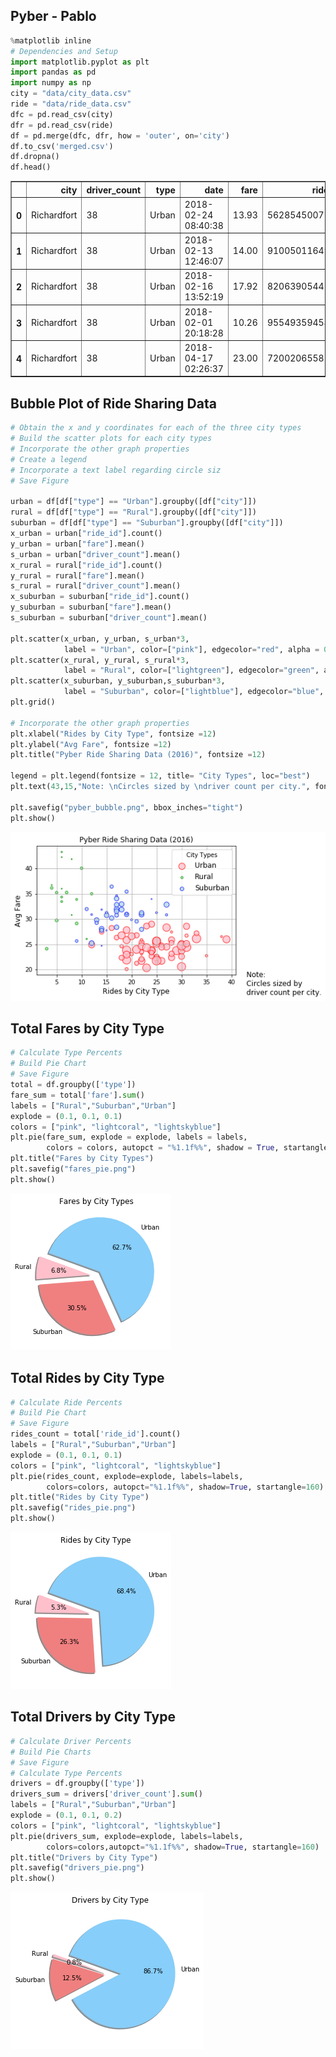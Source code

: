 
## Pyber - Pablo


```python
%matplotlib inline
# Dependencies and Setup
import matplotlib.pyplot as plt
import pandas as pd
import numpy as np
city = "data/city_data.csv"
ride = "data/ride_data.csv"
dfc = pd.read_csv(city)
dfr = pd.read_csv(ride)
df = pd.merge(dfc, dfr, how = 'outer', on='city')
df.to_csv('merged.csv')
df.dropna()
df.head()
```




<div>
<style scoped>
    .dataframe tbody tr th:only-of-type {
        vertical-align: middle;
    }

    .dataframe tbody tr th {
        vertical-align: top;
    }

    .dataframe thead th {
        text-align: right;
    }
</style>
<table border="1" class="dataframe">
  <thead>
    <tr style="text-align: right;">
      <th></th>
      <th>city</th>
      <th>driver_count</th>
      <th>type</th>
      <th>date</th>
      <th>fare</th>
      <th>ride_id</th>
    </tr>
  </thead>
  <tbody>
    <tr>
      <th>0</th>
      <td>Richardfort</td>
      <td>38</td>
      <td>Urban</td>
      <td>2018-02-24 08:40:38</td>
      <td>13.93</td>
      <td>5628545007794</td>
    </tr>
    <tr>
      <th>1</th>
      <td>Richardfort</td>
      <td>38</td>
      <td>Urban</td>
      <td>2018-02-13 12:46:07</td>
      <td>14.00</td>
      <td>910050116494</td>
    </tr>
    <tr>
      <th>2</th>
      <td>Richardfort</td>
      <td>38</td>
      <td>Urban</td>
      <td>2018-02-16 13:52:19</td>
      <td>17.92</td>
      <td>820639054416</td>
    </tr>
    <tr>
      <th>3</th>
      <td>Richardfort</td>
      <td>38</td>
      <td>Urban</td>
      <td>2018-02-01 20:18:28</td>
      <td>10.26</td>
      <td>9554935945413</td>
    </tr>
    <tr>
      <th>4</th>
      <td>Richardfort</td>
      <td>38</td>
      <td>Urban</td>
      <td>2018-04-17 02:26:37</td>
      <td>23.00</td>
      <td>720020655850</td>
    </tr>
  </tbody>
</table>
</div>



## Bubble Plot of Ride Sharing Data


```python
# Obtain the x and y coordinates for each of the three city types
# Build the scatter plots for each city types
# Incorporate the other graph properties
# Create a legend
# Incorporate a text label regarding circle siz
# Save Figure

urban = df[df["type"] == "Urban"].groupby([df["city"]])
rural = df[df["type"] == "Rural"].groupby([df["city"]])
suburban = df[df["type"] == "Suburban"].groupby([df["city"]])
x_urban = urban["ride_id"].count()
y_urban = urban["fare"].mean()
s_urban = urban["driver_count"].mean()
x_rural = rural["ride_id"].count()
y_rural = rural["fare"].mean()
s_rural = rural["driver_count"].mean()
x_suburban = suburban["ride_id"].count()
y_suburban = suburban["fare"].mean()
s_suburban = suburban["driver_count"].mean()

plt.scatter(x_urban, y_urban, s_urban*3,
            label = "Urban", color=["pink"], edgecolor="red", alpha = 0.75, marker="o")
plt.scatter(x_rural, y_rural, s_rural*3,
            label = "Rural", color=["lightgreen"], edgecolor="green", alpha = 0.75, marker="o")
plt.scatter(x_suburban, y_suburban,s_suburban*3,
            label = "Suburban", color=["lightblue"], edgecolor="blue", alpha = 0.75, marker="o")
plt.grid()

# Incorporate the other graph properties
plt.xlabel("Rides by City Type", fontsize =12)
plt.ylabel("Avg Fare", fontsize =12)
plt.title("Pyber Ride Sharing Data (2016)", fontsize =12)

legend = plt.legend(fontsize = 12, title= "City Types", loc="best") 
plt.text(43,15,"Note: \nCircles sized by \ndriver count per city.", fontsize = 12)

plt.savefig("pyber_bubble.png", bbox_inches="tight")
plt.show()
```


![png](output_3_0.png)


## Total Fares by City Type


```python
# Calculate Type Percents
# Build Pie Chart
# Save Figure
total = df.groupby(['type'])
fare_sum = total['fare'].sum()
labels = ["Rural","Suburban","Urban"]
explode = (0.1, 0.1, 0.1)
colors = ["pink", "lightcoral", "lightskyblue"]
plt.pie(fare_sum, explode = explode, labels = labels,
        colors = colors, autopct = "%1.1f%%", shadow = True, startangle = 160)
plt.title("Fares by City Types")
plt.savefig("fares_pie.png")
plt.show()
```


![png](output_5_0.png)


## Total Rides by City Type


```python
# Calculate Ride Percents
# Build Pie Chart
# Save Figure
rides_count = total['ride_id'].count()
labels = ["Rural","Suburban","Urban"]
explode = (0.1, 0.1, 0.1)
colors = ["pink", "lightcoral", "lightskyblue"]
plt.pie(rides_count, explode=explode, labels=labels,
        colors=colors, autopct="%1.1f%%", shadow=True, startangle=160)
plt.title("Rides by City Type")
plt.savefig("rides_pie.png")
plt.show()
```


![png](output_7_0.png)


## Total Drivers by City Type


```python
# Calculate Driver Percents
# Build Pie Charts
# Save Figure
# Calculate Type Percents
drivers = df.groupby(['type'])
drivers_sum = drivers['driver_count'].sum()
labels = ["Rural","Suburban","Urban"]
explode = (0.1, 0.1, 0.2)
colors = ["pink", "lightcoral", "lightskyblue"]
plt.pie(drivers_sum, explode=explode, labels=labels,
        colors=colors,autopct="%1.1f%%", shadow=True, startangle=160)
plt.title("Drivers by City Type")
plt.savefig("drivers_pie.png")
plt.show()
```


![png](output_9_0.png)

